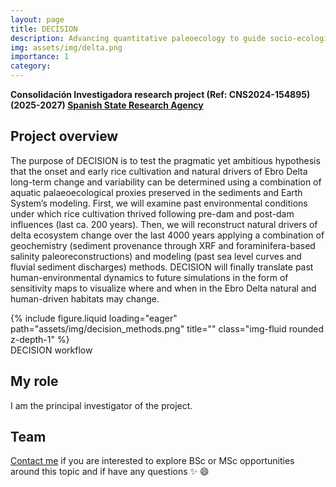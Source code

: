 ```yaml
---
layout: page
title: DECISION
description: Advancing quantitative paleoecology to guide socio-ecological system resilience of a Mediterranean delta to global change
img: assets/img/delta.png
importance: 1
category: 
---
```


**Consolidación Investigadora research project (Ref: CNS2024-154895) (2025-2027) [Spanish State Research Agency](https://www.aei.gov.es)**

## Project overview
The purpose of DECISION is to test the pragmatic yet ambitious hypothesis that the onset and early rice cultivation and natural drivers of Ebro Delta long-term change and variability can be determined using a combination of aquatic palaeoecological proxies preserved in the sediments and Earth System’s modeling. First, we will examine past environmental conditions under which rice cultivation thrived following pre-dam and post-dam influences (last ca. 200 years). Then, we will reconstruct natural drivers of delta ecosystem change over the last 4000 years applying a combination of geochemistry (sediment provenance through XRF and foraminifera-based salinity paleoreconstructions) and modeling (past sea level curves and fluvial sediment discharges) methods. DECISION will finally translate past human-environmental dynamics to future simulations in the form of sensitivity maps to visualize where and when in the Ebro Delta natural and human-driven habitats may change.

<div class="row">
    <div class="col-sm mt-3 mt-md-0">
        {% include figure.liquid loading="eager" path="assets/img/decision_methods.png" title="" class="img-fluid rounded z-depth-1" %}
    </div>
</div>
<div class="caption">
    DECISION workflow
</div>

## My role
I am the principal investigator of the project.

## Team
[Contact me](mailto:xavier.benito@irta.cat) if you are interested to explore BSc or MSc opportunities around this topic and if have any questions :sparkles: :smile:





